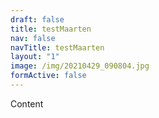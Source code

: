 ```yaml
---
draft: false
title: testMaarten
nav: false
navTitle: testMaarten
layout: "1"
image: /img/20210429_090804.jpg
formActive: false
---
```

Content